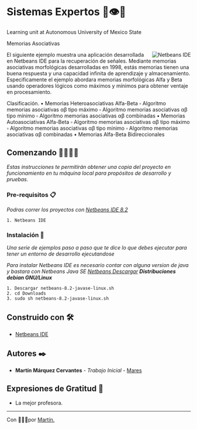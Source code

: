 #  Sistemas Expertos 🦿👁🤳 
Learning unit at Autonomous University of Mexico State

Memorias Asociativas

<img align="right" src="https://www.davidtan.org/wp-content/uploads/2009/12/netbeans-ide-logo-icon.png" alt="Netbeans IDE" >

El siguiente ejemplo muestra una aplicación desarrollada en Netbeans IDE para la recuperación de señales. Mediante memorias asociativas morfológicas desarrolladas en 1998, estás memorias tienen una buena respuesta y una capacidad infinita de aprendizaje y almacenamiento. Especificamente el ejemplo abordara memorias morfológicas Alfa y Beta usando operadores lógicos como máximos y mínimos para obtener ventaje en procesamiento.  

Clasificación.
• Memorias Heteroasociativas Alfa-Beta
▫ Algoritmo memorias asociativas αβ tipo máximo
▫ Algoritmo memorias asociativas αβ tipo mínimo
▫ Algoritmo memorias asociativas αβ combinadas
• Memorias Autoasociativas Alfa-Beta
▫ Algoritmo memorias asociativas αβ tipo máximo
▫ Algoritmo memorias asociativas αβ tipo mínimo
▫ Algoritmo memorias asociativas αβ combinadas
• Memorias Alfa-Beta Bidireccionales

## Comenzando 🚀👨‍💻🚀

_Estas instrucciones te permitirán obtener una copia del proyecto en funcionamiento en tu máquina local para propósitos de desarrollo y pruebas._

### Pre-requisitos 📋

_Podras correr los proyectos con [Netbeans IDE 8.2](https://netbeans.org/downloads/8.2/rc/)_

```
1. Netbeans IDE
```

### Instalación 🔧

_Una serie de ejemplos paso a paso que te dice lo que debes ejecutar para tener un entorno de desarrollo ejecutandose_

_Para instalar Netbeans IDE es necesario contar con alguna version de java y bastara con Netbeans Java SE [Netbeans Descargar](https://netbeans.org/downloads/8.2/rc/start.html?platform=windows&lang=en&option=javase)_
_**Distribuciones debian GNU/Linux**_

```
1. Descargar netbeans-8.2-javase-linux.sh
2. cd Downloads
3. sudo sh netbeans-8.2-javase-linux.sh
```

## Construido con 🛠️
* [Netbeans IDE](https://netbeans.org/)

## Autores ✒️

* **Martín Márquez Cervantes** - *Trabajo Inicial* - [Mares](https://github.com/MarqCervMartin)

## Expresiones de Gratitud 🎁

* La mejor profesora.
---
Con 💚🐴💚por [Martín.](https://github.com/MarqCervMartin)